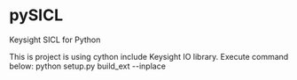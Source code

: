 # pySICL
Keysight SICL for Python

This is project is using cython include Keysight IO library.
Execute command below:
python setup.py build_ext --inplace
